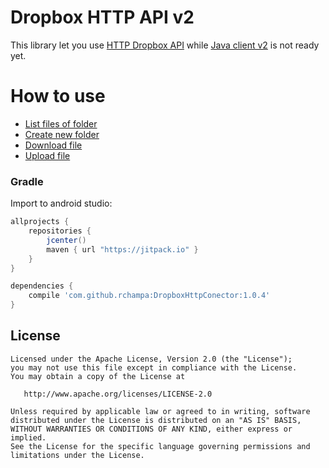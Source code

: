 Dropbox HTTP API v2
====================

This library let you use [HTTP Dropbox API](https://www.dropbox.com/developers/documentation/http) while [Java client v2](https://www.dropbox.com/developers/documentation/java) is not ready yet.

How to use
==========
*   [List files of folder](https://github.com/rchampa/DropboxHttpConector/blob/master/src/main/java/es/ric/dropbox/TestListFolder.java)
*   [Create new folder](https://github.com/rchampa/DropboxHttpConector/blob/master/src/main/java/es/ric/dropbox/TestCreateFolder.java)
*   [Download file](https://github.com/rchampa/DropboxHttpConector/blob/master/src/main/java/es/ric/dropbox/TestDownload.java)
*   [Upload file](https://github.com/rchampa/DropboxHttpConector/blob/master/src/main/java/es/ric/dropbox/TestUpload.java)

### Gradle

Import to android studio:
```groovy
allprojects {
    repositories {
        jcenter()
        maven { url "https://jitpack.io" }
    }
}

dependencies {
	compile 'com.github.rchampa:DropboxHttpConector:1.0.4'
}
```



License
-------

    Licensed under the Apache License, Version 2.0 (the "License");
    you may not use this file except in compliance with the License.
    You may obtain a copy of the License at

       http://www.apache.org/licenses/LICENSE-2.0

    Unless required by applicable law or agreed to in writing, software
    distributed under the License is distributed on an "AS IS" BASIS,
    WITHOUT WARRANTIES OR CONDITIONS OF ANY KIND, either express or implied.
    See the License for the specific language governing permissions and
    limitations under the License.


 [1]: http://square.github.io/okhttp

